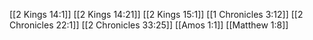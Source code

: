 [[2 Kings 14:1]]
[[2 Kings 14:21]]
[[2 Kings 15:1]]
[[1 Chronicles 3:12]]
[[2 Chronicles 22:1]]
[[2 Chronicles 33:25]]
[[Amos 1:1]]
[[Matthew 1:8]]
